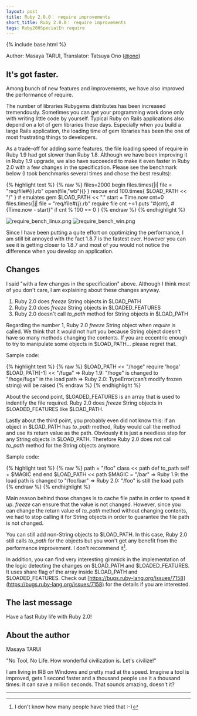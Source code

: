 ```yaml
---
layout: post
title: Ruby 2.0.0： require improvements
short_title: Ruby 2.0.0： require improvements
tags: Ruby200SpecialEn require
---
```

{% include base.html %}


Author: Masaya TARUI, Translator: Tatsuya Ono ([@ono](https://twitter.com/ono))

## It's got faster.

Among bunch of new features and improvements, we have also improved the performance of require.

The number of libraries Rubygems distributes has been increased tremendously.
Sometimes you can get your programming work done only with writing little code by yourself.
Typical Ruby on Rails applications also depend on a lot of gem libraries these days.
Especially when you build a large Rails application, the loading time of gem libraries has been the one of most frustrating things to developers.

As a trade-off for adding some features, the file loading speed of require in Ruby 1.9 had got slower than Ruby 1.8.
Although we have been improving it in Ruby 1.9 upgrade, we also have succeeded to make it even faster in Ruby 2.0 with a few changes in the specification.
Please see the benchmark below (I took benchmarks several times and chose the best results):

{% highlight text %}
{% raw %}
files=2000
begin
    files.times{|i|
        file = "req/file#{i}.rb"
        open(file,"wb"){}
    }
rescue
end
100.times{ $LOAD_PATH << "/" } # emulates gem
$LOAD_PATH << "."
start = Time.now
cnt=0
files.times{|j|
    file = "req/file#{j}.rb"
    require file
    cnt +=1
    puts "#{cnt}, #{Time.now - start}" if cnt % 100 == 0
}
{% endraw %}
{% endhighlight %}


![require_bench_linux.png]({{base}}{{site.baseurl}}/images/Ruby200SpecialEn-require/require_bench_linux.png)
![require_bench_win.png]({{base}}{{site.baseurl}}/images/Ruby200SpecialEn-require/require_bench_win.png)

Since I have been putting a quite effort on opptimizing the performance, I am still bit annoyed with the fact 1.8.7 is the fastest ever.
However you can see it is getting closer to 1.8.7 and most of you would not notice the difference when you develop an application.

## Changes

I said "with a few changes in the specification" above.
Although I think most of you don't care, I am explaining about these changes anyway.

1. Ruby 2.0 does _freeze_ String objects in $LOAD_PATH
1. Ruby 2.0 does _freeze_ String objects in $LOADED_FEATURES
1. Ruby 2.0 doesn't call _to_path_ method for String objects in $LOAD_PATH


Regarding the number 1, Ruby 2.0 _freeze_ String object when _require_ is called. We think that it would not hurt you because String object doesn't have so many methods changing the contents.
If you are eccentric enough to try to manipulate some objects in $LOAD_PATH... please regret that.

Sample code:

{% highlight text %}
{% raw %}
$LOAD_PATH << "/hoge"
require 'hoga'
$LOAD_PATH[-1] << "/fuga"
 => Ruby 1.9: "/hoge" is changed to "/hoge/fuga" in the load path
 => Ruby 2.0: TypeError(can't modify frozen string) will be raised
{% endraw %}
{% endhighlight %}


About the second point, $LOADED_FEATURES is an array that is used to indentify the file required.
Ruby 2.0 does _freeze_ String objects in $LOADED_FEATURES like $LOAD_PATH.

Lastly about the third point, you probably even did not know this: if an object in $LOAD_PATH has _to_path_ method, Ruby would call the method and use its return value as the path.
Obviously it is just a needless step for any String objects in $LOAD_PATH.
Therefore Ruby 2.0 does not call _to_path_ method for the String objects anymore.

Sample code:

{% highlight text %}
{% raw %}
path = "/foo"
class << path
  def to_path
    self + $MAGIC
  end
end
$LOAD_PATH << path
$MAGIC = "/bar"
 => Ruby 1.9: the load path is changed to "/foo/bar"
 => Ruby 2.0: "/foo" is still the load path
{% endraw %}
{% endhighlight %}


Main reason behind those changes is to cache file paths in order to speed it up. _freeze_ can ensure that the value is not changed.
However, since you can change the return value of _to_path_ method without changing contents, we had to stop calling it for String objects in order to guarantee the file path is not changed.

You can still add non-String objects to $LOAD_PATH. In this case, Ruby 2.0 still calls _to_path_ for the objects but you won't get any benefit from the performance improvement.
I don't recommend it[^1].

In addition, you can find very interesting gimmick in the implementation of the logic detecting the changes on $LOAD_PATH and $LOADED_FEATURES.
It uses share flag of the array inside $LOAD_PATH and $LOADED_FEATURES.
Check out [https://bugs.ruby-lang.org/issues/7158](https://bugs.ruby-lang.org/issues/7158) for the details if you are interested.

## The last message

Have a fast Ruby life with Ruby 2.0!

## About the author

Masaya TARUI

"No Tool, No Life. How wonderful civilization is. Let's civilize!"

I am living in IRB on Windows and pretty mad at the speed.
Imagine a tool is improved, gets 1 second faster and a thousand people use it a thousand times: it can save a million seconds.
That sounds amazing, doesn't it?

----

[^1]: I don't know how many people have tried that :-)
